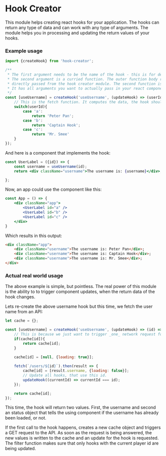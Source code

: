 # Hook Creator
This module helps creating react hooks for your application. The hooks can return any type of data and
can work with any type of arguments. The module helps you in processing and updating the return values
of your hooks.

### Example usage
```jsx harmony
import {createHook} from 'hook-creator';

/**
 * The first argument needs to be the name of the hook - this is for debugging reasons.
 * The second argument is a curried function. The outer function body receives an update function
 * directly passed from the hook creator module. The second function is your actual hook function.
 * It has all arguments you want to actually pass in your react components.
 */
const [useUsername] = createHook('useUsername', (updateHook) => (userId) => {
    // This is the fetch function. It computes the data, the hook should return.
    switch(userId){
        case 'a':
            return 'Peter Pan';
        case 'b':
            return 'Captain Hook';
        case 'c':
            return 'Mr. Smee'
    }
});
```

And here is a component that implements the hook:

```jsx harmony
const UserLabel = ({id}) => {
    const username = useUsername(id);
    return <div className="username">The username is: {username}</div>;

};
```

Now, an app could use the component like this:
```jsx harmony
const App = () => {
    <div className="app">
        <UserLabel id="a" />
        <UserLabel id="b" />
        <UserLabel id="c" />
    </div>
}
```

Which results in this output:

```html
<div className="app">
    <div className="username">The username is: Peter Pan</div>;
    <div className="username">The username is: Captain Hook</div>;
    <div className="username">The username is: Mr. Smee</div>;
</div>
```

### Actual real world usage
The above example is simple, but pointless. The real power of this module is
the ability to to trigger component updates, when the return data of the hook changes.

Lets re-create the above username hook but this time, we fetch the user name from
an API:

```jsx harmony
let cache = {};

const [useUsername] = createHook('useUsername', (updateHook) => (id) => {
    // This is because we just want to trigger _one_ network request for each user id.
    if(cache[id]){
        return cache[id];
    }

    cache[id] = [null, {loading: true}];
    
    fetch(`/users/${id}`).then(result => {
        cache[id] = [result.username, {loading: false}];
        // Update all hooks, that use this id.
        updateHook((currentId) => currentId === id);    
    });

    return cache[id];
});
``` 

This time, the hook will return two values. First, the username and second an status
object that tells the using component if the username has already been loaded, or not.

If the first call to the hook happens, creates a new cache object and triggers a GET request
to the API. As soon as the request is being answered, the new values is written to the cache
and an update for the hook is requested. The filter function makes sure that only hooks
with the current player id are being updated.

